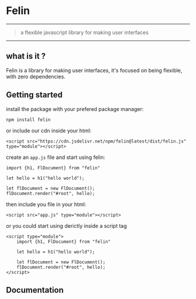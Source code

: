 # Felin 
___
>a flexible javascript library for making user interfaces
___
## what is it ?

Felin is a library for making user interfaces, it's focused on being flexible, with zero dependencies.

## Getting started
install the package with your prefered package manager:
```
npm install felin
```
or include our cdn inside your html:
```
<script src="https://cdn.jsdelivr.net/npm/felin@latest/dist/felin.js" type="module"></script>
```

create an `app.js` file and start using felin:
```
import {h1, FlDocument} from "felin"

let hello = h1("hello world");

let flDocument = new FlDocument();
flDocument.render("#root", hello);
```
then include you file in your html:
```
<script src="app.js" type="module"></script>
```

or you could start using derictly inside a script tag
```
<script type="module">
    import {h1, FlDocument} from "felin"

    let hello = h1("hello world");

    let flDocument = new FlDocument();
    flDocument.render("#root", hello);
</script>
```

## Documentation


